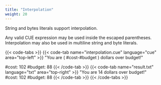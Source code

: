 ```yaml
---
title: "Interpolation"
weight: 20
---
```


String and bytes literals support interpolation.

Any valid CUE expression may be used inside the escaped parentheses.
Interpolation may also be used in multiline string and byte literals.

{{< code-tabs >}}
{{< code-tab name="interpolation.cue" language="cue" area="top-left" >}}
"You are \( #cost-#budget ) dollars over budget!"

#cost:   102
#budget: 88
{{< /code-tab >}}
{{< code-tab name="result.txt" language="txt" area="top-right" >}}
"You are 14 dollars over budget!"
#cost:   102
#budget: 88
{{< /code-tab >}}
{{< /code-tabs >}}
